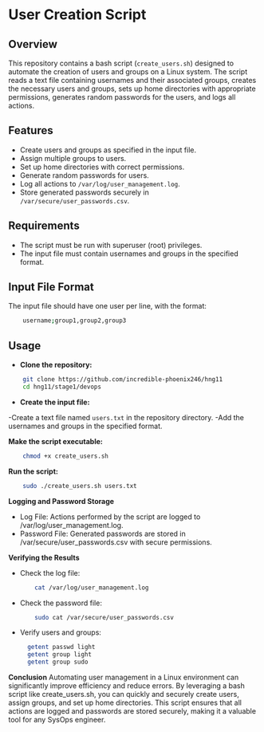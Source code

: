 # User Creation Script

## Overview

This repository contains a bash script (`create_users.sh`) designed to automate the creation of users and groups on a Linux system. The script reads a text file containing usernames and their associated groups, creates the necessary users and groups, sets up home directories with appropriate permissions, generates random passwords for the users, and logs all actions.

## Features

- Create users and groups as specified in the input file.
- Assign multiple groups to users.
- Set up home directories with correct permissions.
- Generate random passwords for users.
- Log all actions to `/var/log/user_management.log`.
- Store generated passwords securely in `/var/secure/user_passwords.csv`.

## Requirements

- The script must be run with superuser (root) privileges.
- The input file must contain usernames and groups in the specified format.

## Input File Format

The input file should have one user per line, with the format:

```bash
    username;group1,group2,group3

```

## Usage

- **Clone the repository:**

```bash
    git clone https://github.com/incredible-phoenix246/hng11
    cd hng11/stage1/devops
```

- **Create the input file:**

-Create a text file named `users.txt` in the repository directory.
-Add the usernames and groups in the specified format.

**Make the script executable:**

```bash
    chmod +x create_users.sh
```

**Run the script:**

```bash
    sudo ./create_users.sh users.txt
```

**Logging and Password Storage**

- Log File: Actions performed by the script are logged to /var/log/user_management.log.
- Password File: Generated passwords are stored in /var/secure/user_passwords.csv with secure permissions.

**Verifying the Results**

- Check the log file:

  ```bash
      cat /var/log/user_management.log
  ```

- Check the password file:

  ```bash
      sudo cat /var/secure/user_passwords.csv
  ```

- Verify users and groups:

  ```bash
    getent passwd light
    getent group light
    getent group sudo
  ```

**Conclusion**
Automating user management in a Linux environment can significantly improve efficiency and reduce errors. By leveraging a bash script like create_users.sh, you can quickly and securely create users, assign groups, and set up home directories. This script ensures that all actions are logged and passwords are stored securely, making it a valuable tool for any SysOps engineer.
